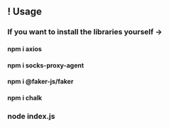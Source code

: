 ## ! Usage

### If you want to install the libraries yourself ->
#### npm i axios 
#### npm i socks-proxy-agent 
#### npm i @faker-js/faker 
#### npm i chalk

### node index.js
